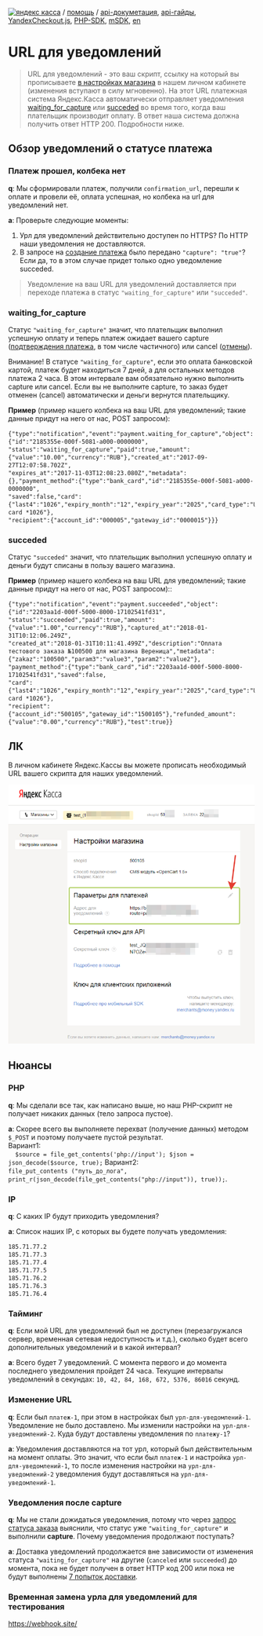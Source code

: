 [![яндекс касса](/i/yakassalogo.png "Яндекс Касса")](https://kassa.yandex.ru) / [помощь](https://yandex.ru/support/checkout/) / [api-докуметация](https://kassa.yandex.ru/docs/checkout-api/#api-yandex-kassy), [api-гайды](https://kassa.yandex.ru/docs/guides/#bystryj-start), [YandexCheckout.js](https://kassa.yandex.ru/docs/checkout-js/#yandexcheckout-js), [PHP-SDK](https://github.com/yandex-money/yandex-checkout-sdk-php), [mSDK](https://kassa.yandex.ru/docs/client-sdks/#mobil-nye-sdk), [en](https://checkout.yandex.com/docs/checkout-api/#using-the-api)

URL для уведомлений
===================

> URL для уведомлений - это ваш cкрипт, ссылку на который вы прописываете [в настройках магазина](#%D0%9B%D0%9A) в нашем личном кабинете (изменения вступают в силу мгновенно). На этот URL платежная система Яндекс.Касса автоматически отправляет уведомления [waiting_for_capture](#waiting_for_capture) или [succeded](#succeded) во время того, когда ваш плательщик производит оплату. В ответ наша система должна получить ответ HTTP 200. Подробности ниже.

## Обзор уведомлений о статусе платежа

### Платеж прошел, колбека нет

**q**: Мы сформировали платеж, получили `confirmation_url`, перешли к оплате и провели её, оплата успешная, но колбека на url для уведомлений нет.

**a**: Проверьте следующие моменты:
1. Урл для уведомлений действительно доступен по HTTPS? По HTTP наши уведомления не доставляются.
2. В запросе на [создание платежа](https://kassa.yandex.ru/docs/checkout-api/#sozdanie-platezha) было передано `"capture": "true"`? Если да, то в этом случае придет только одно уведомление succeded.

> Уведомление на ваш URL для уведомлений доставляется при переходе платежа в статус `"waiting_for_capture"` или `"succeded"`.

### waiting_for_capture

Статус `"waiting_for_capture"` значит, что плательщик выполнил успешную оплату и теперь платеж ожидает вашего capture ([подтверждения платежа](https://kassa.yandex.ru/docs/checkout-api/#podtwerzhdenie-platezha), в том числе частичного) или cancel ([отмены](https://kassa.yandex.ru/docs/checkout-api/#otmena-platezha)).

Внимание! В статусе `"waiting_for_capture"`, если это оплата банковской картой, платеж будет находиться 7 дней, а для остальных методов платежа 2 часа. В этом интервале вам обязательно нужно выполнить capture или cancel. Если вы не выполните capture, то заказ будет отменен (cancel) автоматически и деньги вернутся плательщику.

**Пример** (пример нашего колбека на ваш URL для уведомлений; такие данные придут на него от нас, POST запросом):
```
{"type":"notification","event":"payment.waiting_for_capture","object":{"id":"2185355e-000f-5081-a000-0000000",
"status":"waiting_for_capture","paid":true,"amount":{"value":"10.00","currency":"RUB"},"created_at":"2017-09-27T12:07:58.702Z",
"expires_at":"2017-11-03T12:08:23.080Z","metadata":{},"payment_method":{"type":"bank_card","id":"2185355e-000f-5081-a000-0000000",
"saved":false,"card":{"last4":"1026","expiry_month":"12","expiry_year":"2025","card_type":"Unknown"},"title":"Bank card *1026"},
"recipient":{"account_id":"000005","gateway_id":"0000015"}}}
```

### succeded

Статус `"succeded"` значит, что плательщик выполнил успешную оплату и деньги будут списаны в пользу вашего магазина.

**Пример** (пример нашего колбека на ваш URL для уведомлений; такие данные придут на него от нас, POST запросом)::
```
{"type":"notification","event":"payment.succeeded","object":{"id":"2203aa1d-000f-5000-8000-17102541fd31",
"status":"succeeded","paid":true,"amount":{"value":"1.00","currency":"RUB"},"captured_at":"2018-01-31T10:12:06.249Z",
"created_at":"2018-01-31T10:11:41.499Z","description":"Оплата тестового заказа №100500 для магазина Вереница","metadata":{"zakaz":"100500","param3":"value3","param2":"value2"},
"payment_method":{"type":"bank_card","id":"2203aa1d-000f-5000-8000-17102541fd31","saved":false,
"card":{"last4":"1026","expiry_month":"12","expiry_year":"2025","card_type":"Unknown"},"title":"Bank card *1026"},
"recipient":{"account_id":"500105","gateway_id":"1500105"},"refunded_amount":{"value":"0.00","currency":"RUB"},"test":true}}
```
## ЛК

В личном кабинете Яндекс.Кассы вы можете прописать необходимый URL вашего скрипта для наших уведомлений.

![url для уведомлений, в ЛК.Кассы](/checkout-api/api.notification.url.lk.png "url для уведомлений, в ЛК.Кассы")

## Нюансы

### PHP

**q**: Мы сделали все так, как написано выше, но наш PHP-скрипт не получает никаких данных (тело запроса пустое).

**a**: Скорее всего вы выполняете перехват (получение данных) методом `$_POST` и поэтому получаете пустой результат.  
Вариант1:  
`  $source = file_get_contents('php://input');
  $json = json_decode($source, true);`
Вариант2:  
`file_put_contents ("путь_до_лога", print_r(json_decode(file_get_contents("php://input")), true));`.

<!--
### Perl, Content-Length

**q**: Делаем `read( STDIN, $buffer, $ENV{'CONTENT_LENGTH'} );`, но не получается.

**q**: В настоящий момент мы не передаем `Content-Length`. Есть постановка на модификацию протокола, но до этого момента, пожлалуйста, учитывайте, что в Header мы не передаем `Content-Length`.
-->
### IP

**q**: С каких IP будут приходить уведомления?

**a**: Список наших IP, с которых вы будете получать уведомления:
```
185.71.77.2
185.71.77.3
185.71.77.4
185.71.77.5
185.71.76.2
185.71.76.3
185.71.76.4
```
### Тайминг

**q**: Если мой URL для уведомлений был не доступен (перезагружался сервер, временная сетевая недоступность и т.д.), сколько будет всего дополнительных уведомлений и в какой интервал?

**a**: Всего будет 7 уведомлений. С момента первого и до момента последнего уведомления пройдет 24 часа. Текущие интервалы уведомлений в секундах: `10, 42, 84, 168, 672, 5376, 86016` секунд.

### Изменение URL

**q**: Если был `платеж-1`, при этом в настройках был `урл-для-уведомлений-1`. Уведомление не было доставлено. Мы изменили настройки на `урл-для-уведомлений-2`. Куда будут доставлены уведомления по `платежу-1`?

**a**: Уведомления доставляются на тот урл, который был действительным на момент оплаты. Это значит, что если был `платеж-1` и настройка `урл-для-уведомлений-1`, то после изменения настройки на `урл-для-уведомлений-2` уведомления будут доставляться на `урл-для-уведомлений-1`.

### Уведомления после capture

**q**: Мы не стали дожидаться уведомления, потому что через [запрос статуса заказа](https://kassa.yandex.ru/docs/checkout-api/#informaciq-o-platezhe) выяснили, что статус уже `"waiting_for_capture"` и выполнили **capture**. Почему уведомления продолжают поступать?

**a**: Доставка уведомлений продолжается вне зависимости от изменения статуса `"waiting_for_capture"` на другие (`canceled` или `succeeded`) до момента, пока не будет получен в ответ HTTP код 200 или пока не будут выполнены [7 попыток доставки](#Тайминг).

### Временная замена урла для уведомлений для тестирования

https://webhook.site/

<!--
2all: если у мерч нет вебхука (он же урл для уведомлений), скажем, его еще надо сделать, а тестироваться уже хочется, можно использовать сервис https://webhook.site/

1. Заходим по урлу,
2. Нажимаем NEW URL, заполняем дефолтом (там в подсказках предлагается). Получаем уникальный урл.
3. Прописываем урл в тестовом магазине.
4. Получаем уведомления, открыв урл эти уведомления видны.

Например, система дала урл https://webhook.site/78164af0-367e-41d1-b7dc-623381bdc478
При платеже наш колбек виден
https://webhook.site/#/78164af0-367e-41d1-b7dc-623381bdc478/9ec54a73-0673-4872-8a06-a7844c7c887c/0
-->
